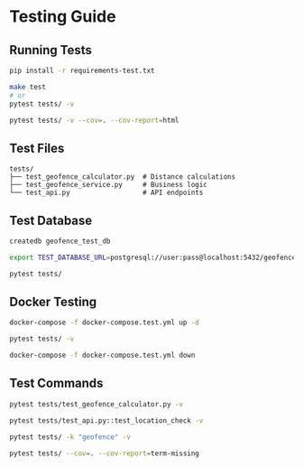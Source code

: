 # Testing Guide

## Running Tests

```bash
pip install -r requirements-test.txt

make test
# or
pytest tests/ -v

pytest tests/ -v --cov=. --cov-report=html
```

## Test Files

```
tests/
├── test_geofence_calculator.py  # Distance calculations
├── test_geofence_service.py     # Business logic
└── test_api.py                  # API endpoints
```

## Test Database

```bash
createdb geofence_test_db

export TEST_DATABASE_URL=postgresql://user:pass@localhost:5432/geofence_test_db

pytest tests/
```

## Docker Testing

```bash
docker-compose -f docker-compose.test.yml up -d

pytest tests/ -v

docker-compose -f docker-compose.test.yml down
```

## Test Commands

```bash
pytest tests/test_geofence_calculator.py -v

pytest tests/test_api.py::test_location_check -v

pytest tests/ -k "geofence" -v

pytest tests/ --cov=. --cov-report=term-missing
```